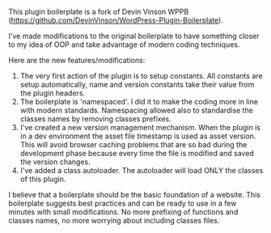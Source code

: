 This plugin boilerplate is a fork of Devin Vinson WPPB (https://github.com/DevinVinson/WordPress-Plugin-Boilerplate).

I've made modifications to the original boilerplate to have something closer to my idea of OOP and take advantage of modern coding techniques.

Here are the new features/modifications:

1. The very first action of the plugin is to setup constants. All constants are setup automatically, name and version constants take their value from the plugin headers.
2. The boilerplate is 'namespaced'. I did it to make the coding more in line with modern standards. Namespacing allowed also to standardise the classes names by removing classes prefixes.
3. I've created a new version management mechanism. When the plugin is in a dev environment the asset file timestamp is used as asset version. This will avoid browser caching problems that are so bad during the development phase because every time the file is modified and saved the version changes.
4. I've added a class autoloader. The autoloader will load ONLY the classes of this plugin.

I believe that a boilerplate should be the basic foundation of a website. This boilerplate suggests best practices and can be ready to use in a few minutes with small modifications. No more prefixing of functions and classes names, no more worrying about including classes files.

